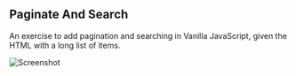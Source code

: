 ## Paginate And Search

An exercise to add pagination and searching in Vanilla JavaScript, given the HTML with a long list of items.

![Screenshot](https://user-images.githubusercontent.com/33903713/79080702-6cb8ed80-7d17-11ea-9ac7-3202627a97a4.png)
